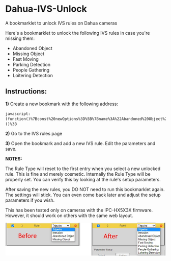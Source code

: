 # Dahua-IVS-Unlock
A bookmarklet to unlock IVS rules on Dahua cameras

Here's a bookmarklet to unlock the following IVS rules in case you're missing them:

- Abandoned Object
- Missing Object
- Fast Moving
- Parking Detection
- People Gathering
- Loitering Detection

## Instructions:

**1)** Create a new bookmark with the following address:

```
javascript:(function()%7Bconst%20newOptions%3D%5B%7Bname%3A%22Abandoned%20Object%22%2Cvalue%3A%22LeftDetection%22%7D%2C%7Bname%3A%22Missing%20Object%22%2Cvalue%3A%22TakenAwayDetection%22%7D%2C%7Bname%3A%22Fast%20Moving%22%2Cvalue%3A%22MoveDetection%22%7D%2C%7Bname%3A%22Parking%20Detection%22%2Cvalue%3A%22ParkingDetection%22%7D%2C%7Bname%3A%22People%20Gathering%22%2Cvalue%3A%22RioterDetection%22%7D%2C%7Bname%3A%22Loitering%20Detection%22%2Cvalue%3A%22WanderDetection%22%7D%5D%2CselectObserver%3Dnew%20MutationObserver((()%3D%3E%7Bconst%20e%3Ddocument.querySelectorAll(%22%23ivs_ruleManager%20%3E%20*%20select%22)%3Be.length%3E0%26%26e.forEach((e%3D%3E%7Bconst%20t%3DArray.from(e.querySelectorAll(%22option%22)).map((e%3D%3Ee.value))%3BnewOptions.forEach((n%3D%3E%7Bif(!t.includes(n.value))%7Bconst%20t%3Ddocument.createElement(%22option%22)%3Bt.value%3Dn.value%2Ct.text%3Dn.name%2Ce.add(t)%7D%7D))%7D))%7D))%3BselectObserver.observe(document.body%2C%7BchildList%3A!0%2Csubtree%3A!0%7D)%3B%7D)()%3B
```

**2)** Go to the IVS rules page

**3)** Open the bookmark and add a new IVS rule. Edit the parameters and save.

**NOTES:**

The Rule Type will reset to the first entry when you select a new unlocked rule. This is fine and merely cosmetic. Internally the Rule Type will be properly set. You can verify this by looking at the rule's setup parameters.

After saving the new rules, you DO NOT need to run this bookmarklet again. The settings will stick. You can even come back later and adjust the setup parameters if you wish.

This has been tested only on cameras with the IPC-HX5X3X firmware. However, it should work on others with the same web layout.

![Example](Example.jpg)
